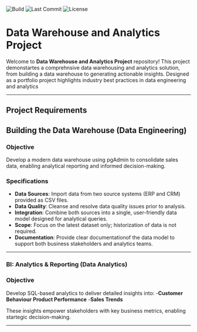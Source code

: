 ![Build](https://github.com/nirajpatil02/sql-data-warehouse-project/actions/workflows/main.yml/badge.svg)
![Last Commit](https://img.shields.io/github/last-commit/nirajpatil02/sql-data-warehouse-project)
![License](https://img.shields.io/github/license/nirajpatil02/sql-data-warehouse-project)


# Data Warehouse and Analytics Project

Welcome to **Data Warehouse and Analytics Project** repository!
This project demonstartes a comprehnsive data warehousing and analytics solution, from building a data warehouse to generating actionable insights. Designed as a portfolio project highlights industry best practices in data engineering and analytics

---

## Project Requirements

## Building the Data Warehouse (Data Engineering)

### Objective
Develop a modern data warehouse using pgAdmin to consolidate sales data, enabling analytical reporting and informed decision-making.

### Specifications
- **Data Sources**: Import data from two source systems (ERP and CRM) provided as CSV files.
- **Data Quality**: Cleanse and resolve data quality issues prior to analysis.
- **Integration**: Combine both sources into a single, user-friendly data model designed for analytical queries.
- **Scope**: Focus on the latest dataset only; historization of data is not required.
- **Documentation**: Provide clear documentationof the data model to support both business stakeholders and analytics teams.

---

### BI: Analytics & Reporting (Data Analytics)

### Objective
Develop SQL-based analytics to deliver detailed insights into:
-**Customer Behaviour**
**Product Performance**
-**Sales Trends**

These insights empower stakeholders with key business metrics, enabling startegic decision-making.

---


